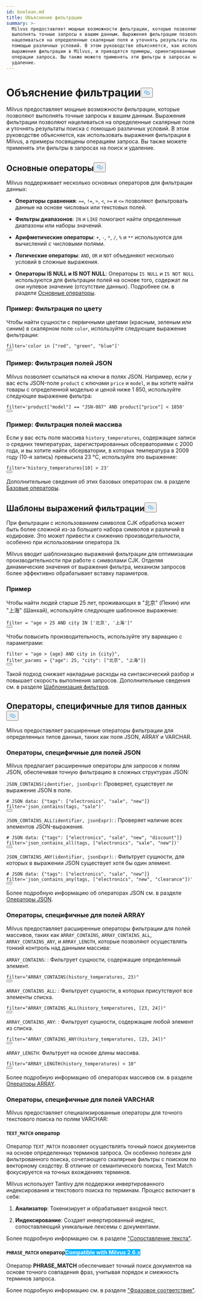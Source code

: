 ```yaml
---
id: boolean.md
title: Объяснение фильтрации
summary: >-
  Milvus предоставляет мощные возможности фильтрации, которые позволяют
  выполнять точные запросы к вашим данным. Выражения фильтрации позволяют
  нацеливаться на определенные скалярные поля и уточнять результаты поиска с
  помощью различных условий. В этом руководстве объясняется, как использовать
  выражения фильтрации в Milvus, и приводятся примеры, ориентированные на
  операции запроса. Вы также можете применять эти фильтры в запросах на поиск и
  удаление.
---
```

<h1 id="Filtering-Explained" class="common-anchor-header">Объяснение фильтрации<button data-href="#Filtering-Explained" class="anchor-icon" translate="no">
      <svg translate="no"
        aria-hidden="true"
        focusable="false"
        height="20"
        version="1.1"
        viewBox="0 0 16 16"
        width="16"
      >
        <path
          fill="#0092E4"
          fill-rule="evenodd"
          d="M4 9h1v1H4c-1.5 0-3-1.69-3-3.5S2.55 3 4 3h4c1.45 0 3 1.69 3 3.5 0 1.41-.91 2.72-2 3.25V8.59c.58-.45 1-1.27 1-2.09C10 5.22 8.98 4 8 4H4c-.98 0-2 1.22-2 2.5S3 9 4 9zm9-3h-1v1h1c1 0 2 1.22 2 2.5S13.98 12 13 12H9c-.98 0-2-1.22-2-2.5 0-.83.42-1.64 1-2.09V6.25c-1.09.53-2 1.84-2 3.25C6 11.31 7.55 13 9 13h4c1.45 0 3-1.69 3-3.5S14.5 6 13 6z"
        ></path>
      </svg>
    </button></h1><p>Milvus предоставляет мощные возможности фильтрации, которые позволяют выполнять точные запросы к вашим данным. Выражения фильтрации позволяют нацеливаться на определенные скалярные поля и уточнять результаты поиска с помощью различных условий. В этом руководстве объясняется, как использовать выражения фильтрации в Milvus, а примеры посвящены операциям запроса. Вы также можете применять эти фильтры в запросах на поиск и удаление.</p>
<h2 id="Basic-operators" class="common-anchor-header">Основные операторы<button data-href="#Basic-operators" class="anchor-icon" translate="no">
      <svg translate="no"
        aria-hidden="true"
        focusable="false"
        height="20"
        version="1.1"
        viewBox="0 0 16 16"
        width="16"
      >
        <path
          fill="#0092E4"
          fill-rule="evenodd"
          d="M4 9h1v1H4c-1.5 0-3-1.69-3-3.5S2.55 3 4 3h4c1.45 0 3 1.69 3 3.5 0 1.41-.91 2.72-2 3.25V8.59c.58-.45 1-1.27 1-2.09C10 5.22 8.98 4 8 4H4c-.98 0-2 1.22-2 2.5S3 9 4 9zm9-3h-1v1h1c1 0 2 1.22 2 2.5S13.98 12 13 12H9c-.98 0-2-1.22-2-2.5 0-.83.42-1.64 1-2.09V6.25c-1.09.53-2 1.84-2 3.25C6 11.31 7.55 13 9 13h4c1.45 0 3-1.69 3-3.5S14.5 6 13 6z"
        ></path>
      </svg>
    </button></h2><p>Milvus поддерживает несколько основных операторов для фильтрации данных:</p>
<ul>
<li><p><strong>Операторы сравнения</strong>: <code translate="no">==</code>, <code translate="no">!=</code>, <code translate="no">&gt;</code>, <code translate="no">&lt;</code>, <code translate="no">&gt;=</code> и <code translate="no">&lt;=</code> позволяют фильтровать данные на основе числовых или текстовых полей.</p></li>
<li><p><strong>Фильтры диапазонов</strong>: <code translate="no">IN</code> и <code translate="no">LIKE</code> помогают найти определенные диапазоны или наборы значений.</p></li>
<li><p><strong>Арифметические операторы</strong>: <code translate="no">+</code>, <code translate="no">-</code>, <code translate="no">*</code>, <code translate="no">/</code>, <code translate="no">%</code> и <code translate="no">**</code> используются для вычислений с числовыми полями.</p></li>
<li><p><strong>Логические операторы</strong>: <code translate="no">AND</code>, <code translate="no">OR</code> и <code translate="no">NOT</code> объединяют несколько условий в сложные выражения.</p></li>
<li><p><strong>Операторы IS NULL и IS NOT NULL</strong>: Операторы <code translate="no">IS NULL</code> и <code translate="no">IS NOT NULL</code> используются для фильтрации полей на основе того, содержат ли они нулевое значение (отсутствие данных). Подробнее см. в разделе <a href="/docs/ru/basic-operators.md#IS-NULL-and-IS-NOT-NULL-Operators">Основные операторы</a>.</p></li>
</ul>
<h3 id="Example-Filtering-by-Color" class="common-anchor-header">Пример: Фильтрация по цвету</h3><p>Чтобы найти сущности с первичными цветами (красным, зеленым или синим) в скалярном поле <code translate="no">color</code>, используйте следующее выражение фильтрации:</p>
<pre><code translate="no" class="language-python"><span class="hljs-built_in">filter</span>=<span class="hljs-string">&#x27;color in [&quot;red&quot;, &quot;green&quot;, &quot;blue&quot;]&#x27;</span>
<button class="copy-code-btn"></button></code></pre>
<h3 id="Example-Filtering-JSON-Fields" class="common-anchor-header">Пример: Фильтрация полей JSON</h3><p>Milvus позволяет ссылаться на ключи в полях JSON. Например, если у вас есть JSON-поле <code translate="no">product</code> с ключами <code translate="no">price</code> и <code translate="no">model</code>, и вы хотите найти товары с определенной моделью и ценой ниже 1 850, используйте следующее выражение фильтра:</p>
<pre><code translate="no" class="language-python"><span class="hljs-built_in">filter</span>=<span class="hljs-string">&#x27;product[&quot;model&quot;] == &quot;JSN-087&quot; AND product[&quot;price&quot;] &lt; 1850&#x27;</span>
<button class="copy-code-btn"></button></code></pre>
<h3 id="Example-Filtering-Array-Fields" class="common-anchor-header">Пример: Фильтрация полей массива</h3><p>Если у вас есть поле массива <code translate="no">history_temperatures</code>, содержащее записи о средних температурах, зарегистрированных обсерваториями с 2000 года, и вы хотите найти обсерватории, в которых температура в 2009 году (10-я запись) превысила 23 °C, используйте это выражение:</p>
<pre><code translate="no" class="language-python"><span class="hljs-built_in">filter</span>=<span class="hljs-string">&#x27;history_temperatures[10] &gt; 23&#x27;</span>
<button class="copy-code-btn"></button></code></pre>
<p>Дополнительные сведения об этих базовых операторах см. в разделе <a href="/docs/ru/basic-operators.md">Базовые операторы</a>.</p>
<h2 id="Filter-expression-templates" class="common-anchor-header">Шаблоны выражений фильтрации<button data-href="#Filter-expression-templates" class="anchor-icon" translate="no">
      <svg translate="no"
        aria-hidden="true"
        focusable="false"
        height="20"
        version="1.1"
        viewBox="0 0 16 16"
        width="16"
      >
        <path
          fill="#0092E4"
          fill-rule="evenodd"
          d="M4 9h1v1H4c-1.5 0-3-1.69-3-3.5S2.55 3 4 3h4c1.45 0 3 1.69 3 3.5 0 1.41-.91 2.72-2 3.25V8.59c.58-.45 1-1.27 1-2.09C10 5.22 8.98 4 8 4H4c-.98 0-2 1.22-2 2.5S3 9 4 9zm9-3h-1v1h1c1 0 2 1.22 2 2.5S13.98 12 13 12H9c-.98 0-2-1.22-2-2.5 0-.83.42-1.64 1-2.09V6.25c-1.09.53-2 1.84-2 3.25C6 11.31 7.55 13 9 13h4c1.45 0 3-1.69 3-3.5S14.5 6 13 6z"
        ></path>
      </svg>
    </button></h2><p>При фильтрации с использованием символов CJK обработка может быть более сложной из-за большего набора символов и различий в кодировке. Это может привести к снижению производительности, особенно при использовании оператора <code translate="no">IN</code>.</p>
<p>Milvus вводит шаблонизацию выражений фильтрации для оптимизации производительности при работе с символами CJK. Отделяя динамические значения от выражения фильтра, механизм запросов более эффективно обрабатывает вставку параметров.</p>
<h3 id="Example" class="common-anchor-header">Пример</h3><p>Чтобы найти людей старше 25 лет, проживающих в "北京" (Пекин) или "上海" (Шанхай), используйте следующее шаблонное выражение:</p>
<pre><code translate="no" class="language-python"><span class="hljs-built_in">filter</span> = <span class="hljs-string">&quot;age &gt; 25 AND city IN [&#x27;北京&#x27;, &#x27;上海&#x27;]&quot;</span>
<button class="copy-code-btn"></button></code></pre>
<p>Чтобы повысить производительность, используйте эту вариацию с параметрами:</p>
<pre><code translate="no" class="language-python"><span class="hljs-built_in">filter</span> = <span class="hljs-string">&quot;age &gt; {age} AND city in {city}&quot;</span>,
filter_params = {<span class="hljs-string">&quot;age&quot;</span>: <span class="hljs-number">25</span>, <span class="hljs-string">&quot;city&quot;</span>: [<span class="hljs-string">&quot;北京&quot;</span>, <span class="hljs-string">&quot;上海&quot;</span>]}
<button class="copy-code-btn"></button></code></pre>
<p>Такой подход снижает накладные расходы на синтаксический разбор и повышает скорость выполнения запросов. Дополнительные сведения см. в разделе <a href="/docs/ru/filtering-templating.md">Шаблонизация фильтров</a>.</p>
<h2 id="Data-type-specific-operators" class="common-anchor-header">Операторы, специфичные для типов данных<button data-href="#Data-type-specific-operators" class="anchor-icon" translate="no">
      <svg translate="no"
        aria-hidden="true"
        focusable="false"
        height="20"
        version="1.1"
        viewBox="0 0 16 16"
        width="16"
      >
        <path
          fill="#0092E4"
          fill-rule="evenodd"
          d="M4 9h1v1H4c-1.5 0-3-1.69-3-3.5S2.55 3 4 3h4c1.45 0 3 1.69 3 3.5 0 1.41-.91 2.72-2 3.25V8.59c.58-.45 1-1.27 1-2.09C10 5.22 8.98 4 8 4H4c-.98 0-2 1.22-2 2.5S3 9 4 9zm9-3h-1v1h1c1 0 2 1.22 2 2.5S13.98 12 13 12H9c-.98 0-2-1.22-2-2.5 0-.83.42-1.64 1-2.09V6.25c-1.09.53-2 1.84-2 3.25C6 11.31 7.55 13 9 13h4c1.45 0 3-1.69 3-3.5S14.5 6 13 6z"
        ></path>
      </svg>
    </button></h2><p>Milvus предоставляет расширенные операторы фильтрации для определенных типов данных, таких как поля JSON, ARRAY и VARCHAR.</p>
<h3 id="JSON-field-specific-operators" class="common-anchor-header">Операторы, специфичные для полей JSON</h3><p>Milvus предлагает расширенные операторы для запросов к полям JSON, обеспечивая точную фильтрацию в сложных структурах JSON:</p>
<p><code translate="no">JSON_CONTAINS(identifier, jsonExpr)</code>: Проверяет, существует ли выражение JSON в поле.</p>
<pre><code translate="no" class="language-python"><span class="hljs-comment"># JSON data: {&quot;tags&quot;: [&quot;electronics&quot;, &quot;sale&quot;, &quot;new&quot;]}</span>
<span class="hljs-built_in">filter</span>=<span class="hljs-string">&#x27;json_contains(tags, &quot;sale&quot;)&#x27;</span>
<button class="copy-code-btn"></button></code></pre>
<p><code translate="no">JSON_CONTAINS_ALL(identifier, jsonExpr)</code>: : Проверяет наличие всех элементов JSON-выражения.</p>
<pre><code translate="no" class="language-python"><span class="hljs-comment"># JSON data: {&quot;tags&quot;: [&quot;electronics&quot;, &quot;sale&quot;, &quot;new&quot;, &quot;discount&quot;]}</span>
<span class="hljs-built_in">filter</span>=<span class="hljs-string">&#x27;json_contains_all(tags, [&quot;electronics&quot;, &quot;sale&quot;, &quot;new&quot;])&#x27;</span>
<button class="copy-code-btn"></button></code></pre>
<p><code translate="no">JSON_CONTAINS_ANY(identifier, jsonExpr)</code>: : Фильтрует сущности, для которых в выражении JSON существует хотя бы один элемент.</p>
<pre><code translate="no" class="language-python"><span class="hljs-comment"># JSON data: {&quot;tags&quot;: [&quot;electronics&quot;, &quot;sale&quot;, &quot;new&quot;]}</span>
<span class="hljs-built_in">filter</span>=<span class="hljs-string">&#x27;json_contains_any(tags, [&quot;electronics&quot;, &quot;new&quot;, &quot;clearance&quot;])&#x27;</span>
<button class="copy-code-btn"></button></code></pre>
<p>Более подробную информацию об операторах JSON см. в разделе <a href="/docs/ru/json-operators.md">Операторы JSON</a>.</p>
<h3 id="ARRAY-field-specific-operators" class="common-anchor-header">Операторы, специфичные для полей ARRAY</h3><p>Milvus предоставляет расширенные операторы фильтрации для полей массивов, таких как <code translate="no">ARRAY_CONTAINS</code>, <code translate="no">ARRAY_CONTAINS_ALL</code>, <code translate="no">ARRAY_CONTAINS_ANY</code>, и <code translate="no">ARRAY_LENGTH</code>, которые позволяют осуществлять тонкий контроль над данными массива:</p>
<p><code translate="no">ARRAY_CONTAINS</code>: : Фильтрует сущности, содержащие определенный элемент.</p>
<pre><code translate="no" class="language-python"><span class="hljs-built_in">filter</span>=<span class="hljs-string">&quot;ARRAY_CONTAINS(history_temperatures, 23)&quot;</span>
<button class="copy-code-btn"></button></code></pre>
<p><code translate="no">ARRAY_CONTAINS_ALL</code>: : Фильтрует сущности, в которых присутствуют все элементы списка.</p>
<pre><code translate="no" class="language-python"><span class="hljs-built_in">filter</span>=<span class="hljs-string">&quot;ARRAY_CONTAINS_ALL(history_temperatures, [23, 24])&quot;</span>
<button class="copy-code-btn"></button></code></pre>
<p><code translate="no">ARRAY_CONTAINS_ANY</code>: : Фильтрует сущности, содержащие любой элемент из списка.</p>
<pre><code translate="no" class="language-python"><span class="hljs-built_in">filter</span>=<span class="hljs-string">&quot;ARRAY_CONTAINS_ANY(history_temperatures, [23, 24])&quot;</span>
<button class="copy-code-btn"></button></code></pre>
<p><code translate="no">ARRAY_LENGTH</code>: Фильтрует на основе длины массива.</p>
<pre><code translate="no" class="language-python"><span class="hljs-built_in">filter</span>=<span class="hljs-string">&quot;ARRAY_LENGTH(history_temperatures) &lt; 10&quot;</span>
<button class="copy-code-btn"></button></code></pre>
<p>Более подробную информацию об операторах массивов см. в разделе <a href="/docs/ru/array-operators.md">Операторы ARRAY</a>.</p>
<h3 id="VARCHAR-field-specific-operators" class="common-anchor-header">Операторы, специфичные для полей VARCHAR</h3><p>Milvus предоставляет специализированные операторы для точного текстового поиска по полям VARCHAR:</p>
<h4 id="TEXTMATCH-operator" class="common-anchor-header"><code translate="no">TEXT_MATCH</code> оператор</h4><p>Оператор <code translate="no">TEXT_MATCH</code> позволяет осуществлять точный поиск документов на основе определенных терминов запроса. Он особенно полезен для фильтрованного поиска, сочетающего скалярные фильтры с поиском по векторному сходству. В отличие от семантического поиска, Text Match фокусируется на точных вхождениях терминов.</p>
<p>Milvus использует Tantivy для поддержки инвертированного индексирования и текстового поиска по терминам. Процесс включает в себя:</p>
<ol>
<li><p><strong>Анализатор</strong>: Токенизирует и обрабатывает входной текст.</p></li>
<li><p><strong>Индексирование</strong>: Создает инвертированный индекс, сопоставляющий уникальные лексемы с документами.</p></li>
</ol>
<p>Более подробную информацию см. в разделе <a href="/docs/ru/keyword-match.md">"Сопоставление текста"</a>.</p>
<h4 id="PHRASEMATCH-operator--Milvus-26x" class="common-anchor-header"><code translate="no">PHRASE_MATCH</code> оператор<span class="beta-tag" style="background-color:rgb(0, 179, 255);color:white" translate="no">Compatible with Milvus 2.6.x</span></h4><p>Оператор <strong>PHRASE_MATCH</strong> обеспечивает точный поиск документов на основе точного совпадения фраз, учитывая порядок и смежность терминов запроса.</p>
<p>Более подробную информацию см. в разделе <a href="/docs/ru/phrase-match.md">"Фразовое соответствие"</a>.</p>

